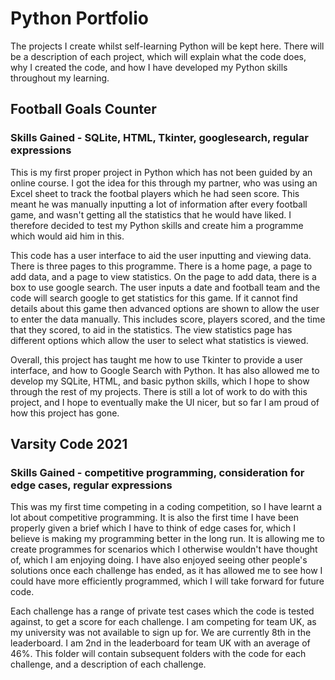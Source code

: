 # Python Portfolio

The projects I create whilst self-learning Python will be kept here. There will be a description of each project, which will explain what the code does, why I created the code, and how I have developed my Python skills throughout my learning.

## Football Goals Counter
### Skills Gained - SQLite, HTML, Tkinter, googlesearch, regular expressions
This is my first proper project in Python which has not been guided by an online course. I got the idea for this through my partner, who was using an Excel sheet to track the footbal players which he had seen score. This meant he was manually inputting a lot of information after every football game, and wasn't getting all the statistics that he would have liked. I therefore decided to test my Python skills and create him a programme which would aid him in this. 

This code has a user interface to aid the user inputting and viewing data. There is three pages to this programme. There is a home page, a page to add data, and a page to view statistics. On the page to add data, there is a box to use google search. The user inputs a date and football team and the code will search google to get statistics for this game. If it cannot find details about this game then advanced options are shown to allow the user to enter the data manually. This includes score, players scored, and the time that they scored, to aid in the statistics. The view statistics page has different options which allow the user to select what statistics is viewed. 

Overall, this project has taught me how to use Tkinter to provide a user interface, and how to Google Search with Python. It has also allowed me to develop my SQLite, HTML, and basic python skills, which I hope to show through the rest of my projects. There is still a lot of work to do with this project, and I hope to eventually make the UI nicer, but so far I am proud of how this project has gone.

## Varsity Code 2021
### Skills Gained - competitive programming, consideration for edge cases, regular expressions
This was my first time competing in a coding competition, so I have learnt a lot about competitive programming. It is also the first time I have been properly given a brief which I have to think of edge cases for, which I believe is making my programming better in the long run. It is allowing me to create programmes for scenarios which I otherwise wouldn't have thought of, which I am enjoying doing. I have also enjoyed seeing other people's solutions once each challenge has ended, as it has allowed me to see how I could have more efficiently programmed, which I will take forward for future code.

Each challenge has a range of private test cases which the code is tested against, to get a score for each challenge. I am competing for team UK, as my university was not available to sign up for. We are currently 8th in the leaderboard. I am 2nd in the leaderboard for team UK with an average of 46%. This folder will contain subsequent folders with the code for each challenge, and a description of each challenge. 
